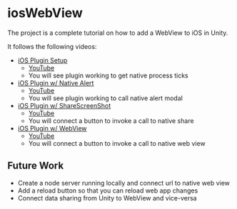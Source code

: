 # iosWebView

The project is a complete tutorial on how to add a WebView to iOS in Unity.

It follows the following videos:

* [iOS Plugin Setup](https://github.com/cwgtech/iOSUnityBasePlugin)
  * [YouTube](https://www.youtube.com/watch?v=zP5mjHzJR-o)
  * You will see plugin working to get native process ticks
* [iOS Plugin w/ Native Alert](https://github.com/cwgtech/iosUnityAlertView)
  * [YouTube](https://www.youtube.com/watch?v=n6gFLLSvS3U)
  * You will see plugin working to call native alert modal
* [iOS Plugin w/ ShareScreenShot](https://github.com/cwgtech/iOSUnityShareScreenShot)
  * [YouTube](https://www.youtube.com/watch?v=NwphcgWQMhQ)
  * You will connect a button to invoke a call to native share
* [iOS Plugin w/ WebView](https://github.com/cwgtech/iosWebView)
  * [YouTube](https://www.youtube.com/watch?v=nA8EAP2tylE&t=348s)
  * You will connect a button to invoke a call to native web view
  
  
##  Future Work
* Create a node server running locally and connect url to native web view
* Add a reload button so that you can reload web app changes
* Connect data sharing from Unity to WebView and vice-versa
